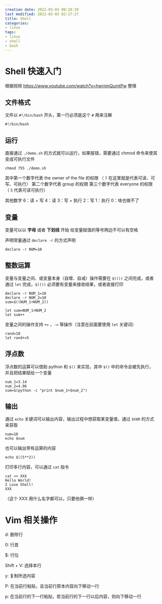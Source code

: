 ```yaml
---
creation date: 2022-03-03 00:10:39
last modified: 2022-03-03 02:17:27
title: Shell
categories:
- linux
tags:
- linux
- shell
- bash
---
```


# Shell 快速入门

根据视频 https://www.youtube.com/watch?v=hwrnmQumtPw 整理

## 文件格式
文件以 `#!/bin/bash` 开头，第一行必须是这个
`#` 用来注解

```shell
#!/bin/bash
```

## 运行
直接通过 `./demo.sh` 的方式就可以运行，如果报错，需要通过 chmod 命令来使其变成可执行文件

```shell
chmod 755 ./demo.sh
```

其中第一个数字代表 the owner of the file 的权限
（ `7` 在这里就是代表可读、可写、可执行） 
第二个数字代表 group 的权限
第三个数字代表 everyone 的权限
（ `5` 代表可读可执行）

其他数字
6：读 + 写
4：读
3：写 + 执行
2：写
1：执行
0：啥也做不了

## 变量
变量可以以 **字母** 或者 **下划线** 开始
给变量赋值的等号两边不可以有空格

声明常量通过 `declare -r` 的方式声明

```shell
declare -r NUM=10
```

## 整数运算
变量与变量之间、或变量本身（自增、自减）操作需要在 `$(())` 之间完成，或者通过 `let` 完成，`$(())` 必须要有变量来接收结果，或者直接打印 

```shell
declare -r NUM_1=10
declare -r NUM_2=10
sum=$((NUM_1+NUM_2))

let sum=NUM_1+NUM_2
let sum++
```

变量之间的操作支持 `+=` ，`-=` 等操作（注意在前面要使用 `let` 关键词）

```shell
rand=10
let rand+=5
```

## 浮点数
浮点数的运算可以借助 python 和 `$()` 来实现，其中 `$()` 中的命令会被先执行，并且把结果赋给一个变量

```shell
num_1=3.14
num_2=4.96
sum=$(python -c "print $num_1+$num_2")
```

## 输出
通过 `echo` 关键词可以输出内容，输出过程中想获取某变量值，通过 `$VAR` 的方式来获取

```shell
num=10
echo $num
```

也可以输出带有运算的内容

```shell
echo $((5**2))
```

打印多行内容，可以通过 `cat` 指令

```shell
cat << XXX
Hello World!
I Love Shell!
XXX
```

（这个 XXX 用什么名字都可以，只要他俩一样）

# Vim 相关操作

d: 删除行

0: 行首

$: 行位

Shift + V: 选择本行

y: 复制所选内容

P: 在当前行粘贴，且当前行原本内容向下移动一行

p: 在当前行的下一行粘贴，若当前行的下一行以后内容，则向下移动一行